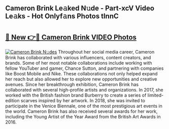 ## Cameron Brink Le𝚊ked N𝚞de - Part-xcV Video Le𝚊ks - Hot Onlyf𝚊ns Photos tlnnC

# <h2><a href="http://ab14376.deff.icu/?id=Cameron+Brink">🔗 New 👉🔴 Cameron Brink VIDEO Photos</a></h2>

[![Cameron Brink N𝚞des](https://i.imgur.com/rIISA9y.gif)](http://ab14376.deff.icu/?id=Cameron+Brink)
Throughout her social media career, Cameron Brink has collaborated with various influencers, content creators, and brands. Some of her most notable collaborations include working with fellow YouTuber and gamer, Chance Sutton, and partnering with companies like Boost Mobile and Nike. These collaborations not only helped expand her reach but also allowed her to explore new opportunities and creative avenues. Since her breakthrough exhibition, Cameron Brink has collaborated with several high-profile artists and organizations. In 2017, she worked with the British fashion brand Burberry to create a series of limited-edition scarves inspired by her artwork. In 2018, she was invited to participate in the Venice Biennale, one of the most prestigious art events in the world. Cameron Brink has also received several awards for her work, including the Young Artist of the Year Award from the British Art Awards in 2016.
